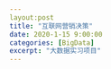 ```yaml
---
layout:post
title: "互联网营销决策"
date: 2020-1-15 9:00:00
categories: [BigData]
excerpt: "大数据实习项目"
---
```

